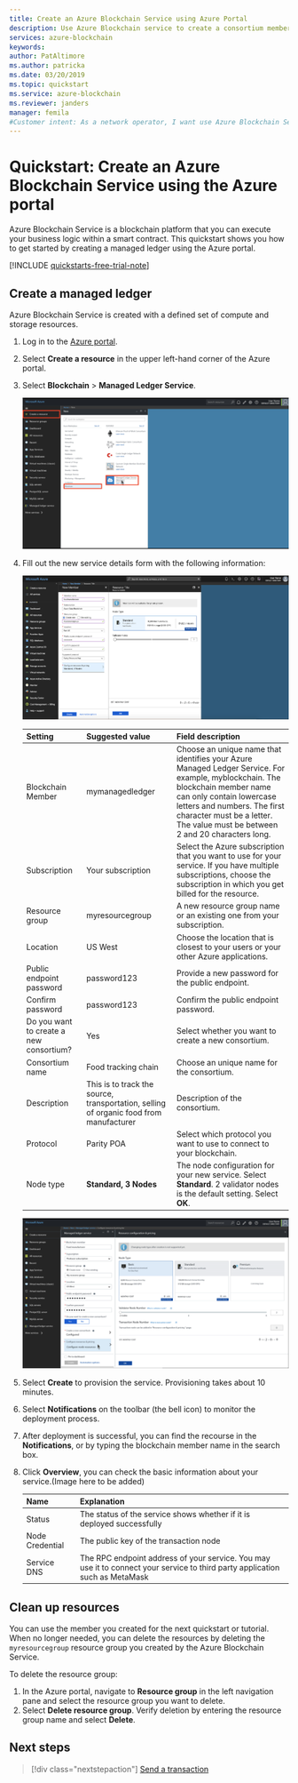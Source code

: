 ```yaml
---
title: Create an Azure Blockchain Service using Azure Portal
description: Use Azure Blockchain service to create a consortium member.
services: azure-blockchain
keywords: 
author: PatAltimore
ms.author: patricka
ms.date: 03/20/2019
ms.topic: quickstart
ms.service: azure-blockchain
ms.reviewer: janders
manager: femila
#Customer intent: As a network operator, I want use Azure Blockchain Service so that I can create a managed ledger on Azure
---
```


# Quickstart: Create an Azure Blockchain Service using the Azure portal

Azure Blockchain Service is a blockchain platform that you can execute your business logic within a smart contract. This quickstart shows you how to get started by creating a managed ledger using the Azure portal.

[!INCLUDE [quickstarts-free-trial-note](../../../includes/quickstarts-free-trial-note.md)]

## Create a managed ledger

Azure Blockchain Service is created with a defined set of compute and storage resources.

1. Log in to the [Azure portal](https://portal.azure.com).
2. Select **Create a resource** in the upper left-hand corner of the Azure portal.
3. Select **Blockchain** > **Managed Ledger Service**.

    ![Azure Blockchain Service option](./media/create-member-portal/managed-ledger.png)

4. Fill out the new service details form with the following information:

    ![Create Service](./media/create-member-portal/create-service.png)

    **Setting** | **Suggested value** | **Field description**
    ------------|---------------------|----------------------
    Blockchain Member | mymanagedledger | Choose an unique name that identifies your Azure Managed Ledger Service. For example, myblockchain. The blockchain member name can only contain lowercase letters and numbers. The first character must be a letter. The value must be between 2 and 20 characters long.
    Subscription | Your subscription | Select the Azure subscription that you want to use for your service. If you have multiple subscriptions, choose the subscription in which you get billed for the resource. 
    Resource group | myresourcegroup | A new resource group name or an existing one from your subscription.
    Location | US West | Choose the location that is closest to your users or your other Azure applications.
    Public endpoint password | password123 | Provide a new password for the public endpoint.
    Confirm password | password123 | Confirm the public endpoint password.
    Do you want to create a new consortium? | Yes | Select whether you want to create a new consortium. 
    Consortium name| Food tracking chain | Choose an unique name for the consortium. 
    Description | This is to track the source, transportation, selling of organic food from manufacturer | Description of the consortium. 
    Protocol | Parity POA | Select which protocol you want to use to connect to your blockchain.
    Node type | **Standard, 3 Nodes** | The node configuration for your new service. Select **Standard**. 2 validator nodes is the default setting. Select **OK**.

    ![Node type](./media/create-member-portal/node-type.png)

5. Select **Create** to provision the service. Provisioning takes about 10 minutes.
6. Select **Notifications** on the toolbar (the bell icon) to monitor the deployment process.
7. After deployment is successful, you can find the recourse in the **Notifications**, or by typing the blockchain member name in the search box.
8. Click **Overview**, you can check the basic information about your service.(Image here to be added)

    **Name** | **Explanation**
    --- | ---
    Status | The status of the service shows whether if it is deployed successfully
    Node Credential | The public key of the transaction node
    Service DNS | The RPC endpoint address of your service. You may use it to connect your service to third party application such as MetaMask

## Clean up resources

You can use the member you created for the next quickstart or tutorial. When no longer needed, you can delete the resources by deleting the `myresourcegroup` resource group you created by the Azure Blockchain Service.

To delete the resource group:

1. In the Azure portal, navigate to **Resource group** in the left navigation pane and select the resource group you want to delete.
2. Select **Delete resource group**. Verify deletion by entering the resource group name and select **Delete**.

## Next steps

> [!div class="nextstepaction"]
> [Send a transaction](send-transaction.md)